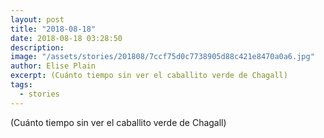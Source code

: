 ```yaml
---
layout: post
title: "2018-08-18"
date: 2018-08-18 03:28:50
description: 
image: "/assets/stories/201808/7ccf75d0c7738905d88c421e8470a0a6.jpg"
author: Elise Plain
excerpt: (Cuánto tiempo sin ver el caballito verde de Chagall)
tags: 
  - stories
---
```


(Cuánto tiempo sin ver el caballito verde de Chagall)
<p></p>
